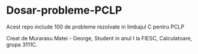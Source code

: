 # Dosar-probleme-PCLP
Acest repo include 100 de probleme rezolvate in limbajul C pentru PCLP

Creat de Murarasu Matei - George, Student in anul I la FIESC, Calculatoare, grupa 3111C.
